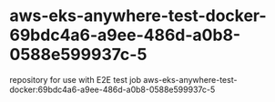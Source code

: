 # aws-eks-anywhere-test-docker-69bdc4a6-a9ee-486d-a0b8-0588e599937c-5
repository for use with E2E test job aws-eks-anywhere-test-docker:69bdc4a6-a9ee-486d-a0b8-0588e599937c-5
